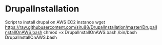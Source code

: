 # DrupalInstallation
Script to install drupal on AWS EC2 instance
wget https://raw.githubusercontent.com/siru88/DrupalInstallation/master/DrupalInstallOnAWS.bash
chmod +x DrupalInstallOnAWS.bash
/bin/bash DrupalInstallOnAWS.bash
